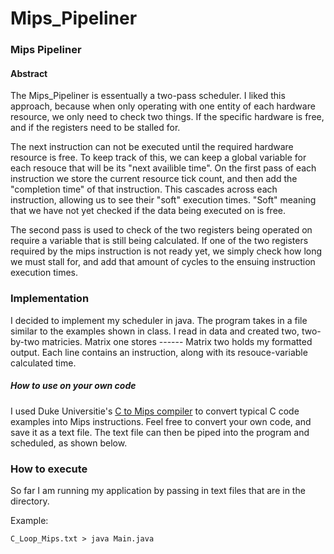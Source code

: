 # Mips_Pipeliner
### Mips Pipeliner

#### Abstract

The Mips_Pipeliner is essentually a two-pass scheduler. I liked this approach, because when only operating with one entity of each hardware resource, we only need to check two things. If the specific hardware is free, and if the registers need to be stalled for. 

The next instruction can not be executed until the required hardware resource is free. To keep track of this, we can keep a global variable for each resouce that will be its "next availible time". On the first pass of each instruction we store the current resource tick count, and then add the "completion time" of that instruction. This cascades across each instruction, allowing us to see their "soft" execution times. "Soft" meaning that we have not yet checked if the data being executed on is free.
	
The second pass is used to check of the two registers being operated on require a variable that is still being calculated. If one of the two registers required by the mips instruction is not ready yet, we simply check how long we must stall for, and add that amount of cycles to the ensuing instruction execution times.

### Implementation

I decided to implement my scheduler in java. The program takes in a file similar to the examples shown in class. I read in data and created two, two-by-two matricies. Matrix one stores ------
	Matrix two holds my formatted output. Each line contains an instruction, along with its resouce-variable calculated time.

##### How to use on your own code

I used Duke Universitie's [C to Mips compiler](http://reliant.colab.duke.edu/c2mips/ "C compiler") to convert typical  C code examples into Mips instructions. Feel free to convert your own code, and save it as a text file. The text file can then be piped into the program and scheduled, as shown below.



### How to execute

So far I am running my application by passing in text files that are in the directory.

Example:

	C_Loop_Mips.txt > java Main.java



